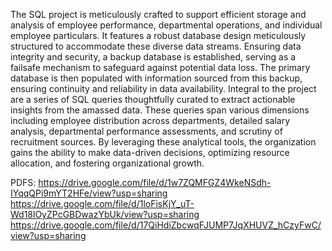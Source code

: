 The SQL project is meticulously crafted to support efficient storage and analysis of employee performance, departmental operations, and individual employee particulars. It features a robust database design meticulously structured to accommodate these diverse data streams. Ensuring data integrity and security, a backup database is established, serving as a failsafe mechanism to safeguard against potential data loss. The primary database is then populated with information sourced from this backup, ensuring continuity and reliability in data availability. Integral to the project are a series of SQL queries thoughtfully curated to extract actionable insights from the amassed data. These queries span various dimensions including employee distribution across departments, detailed salary analysis, departmental performance assessments, and scrutiny of recruitment sources. By leveraging these analytical tools, the organization gains the ability to make data-driven decisions, optimizing resource allocation, and fostering organizational growth.

PDFS:
https://drive.google.com/file/d/1w7ZQMFGZ4WkeNSdh-IYqqQPi9mYT2HFe/view?usp=sharing
https://drive.google.com/file/d/1loFisKjY_uT-Wd18lOyZPcGBDwazYbUk/view?usp=sharing
https://drive.google.com/file/d/17QiHdiZbcwqFJUMP7JqXHUVZ_hCzyFwC/view?usp=sharing
